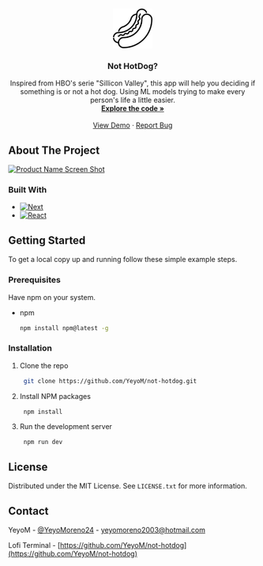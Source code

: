 <!-- PROJECT LOGO -->
<br />
<div align="center">
  <a href="https://github.com/YeyoM/lofi_code">
    <img src="public/hotdog.svg" alt="Logo" width="80" height="80">
  </a>

<h3 align="center">Not HotDog?</h3>

  <p align="center">
    Inspired from HBO's serie "Sillicon Valley", this app will help you deciding if something is or not a hot dog. Using ML models trying to make every person's life a little easier.
    <br />
    <a href="https://github.com/YeyoM/not-hotdog"><strong>Explore the code »</strong></a>
    <br />
    <br />
    <a href=#>View Demo</a>
    ·
    <a href="https://github.com/YeyoM/not-hotdog/issues">Report Bug</a>
  </p>
</div>

<!-- ABOUT THE PROJECT -->
## About The Project

[![Product Name Screen Shot][product-screenshot]](#)


### Built With

- [![Next][Next.js]][Next-url]
- [![React][React.js]][React-url]

<!-- GETTING STARTED -->
## Getting Started

To get a local copy up and running follow these simple example steps.

### Prerequisites

Have npm on your system.

- npm
  ```sh
  npm install npm@latest -g
  ```

### Installation

1. Clone the repo
   ```sh
    git clone https://github.com/YeyoM/not-hotdog.git
   ```
2. Install NPM packages
   ```sh
    npm install
   ```
3. Run the development server
   ```sh
    npm run dev
   ```

<!-- LICENSE -->
## License

Distributed under the MIT License. See `LICENSE.txt` for more information.

<!-- CONTACT -->
## Contact

YeyoM - [@YeyoMoreno24](https://twitter.com/YeyoMoreno24) - yeyomoreno2003@hotmail.com

Lofi Terminal - [https://github.com/YeyoM/not-hotdog](https://github.com/YeyoM/not-hotdog)

<!-- MARKDOWN LINKS & IMAGES -->
<!-- https://www.markdownguide.org/basic-syntax/#reference-style-links -->
[issues-shield]: https://img.shields.io/github/issues/github_username/repo_name.svg?style=for-the-badge
[issues-url]: https://github.com/YeyoM/not-hotdog/issues
[license-shield]: https://img.shields.io/github/license/github_username/repo_name.svg?style=for-the-badge
[license-url]: https://github.com/YeyoM/not-hotdog/blob/main/LICENCE.txt
[linkedin-shield]: https://img.shields.io/badge/-LinkedIn-black.svg?style=for-the-badge&logo=linkedin&colorB=555
[linkedin-url]: https://www.linkedin.com/in/diego-emilio-moreno-sanchez/
[product-screenshot]: public/project-screenshot.png
[Next.js]: https://img.shields.io/badge/next.js-000000?style=for-the-badge&logo=nextdotjs&logoColor=white
[Next-url]: https://nextjs.org/
[React.js]: https://img.shields.io/badge/React-20232A?style=for-the-badge&logo=react&logoColor=61DAFB
[React-url]: https://reactjs.org/